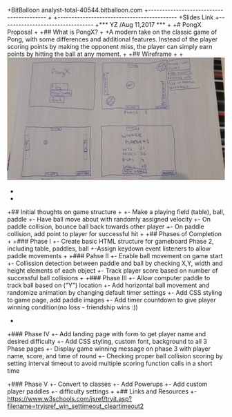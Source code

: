 +BitBalloon analyst-total-40544.bitballoon.com
 +-----------------------------------------
 +
 +-------------------------------------------
 +Slides Link
 +---------------------------------
 +*** YZ /Aug 11,2017 ***
 +
 +# PongX Proposal
 +
 +## What is PongX?
 +
 +A modern take on the classic game of Pong, with some differences and
 additional features. Instead of the player scoring points by making the
 opponent miss, the player can simply earn points by hitting the ball at
 any moment.
 +
 +## Wireframe
 +
 +![3 Phase WireFrame](/pongWF.jpg)

 +
 +
 +## Initial thoughts on game structure
 +
 +- Make a playing field (table), ball, paddle
 +- Have ball move about with randomly assigned velocity
 +- On paddle collision, bounce ball back towards other player
 +- On paddle collision, add point to player for successful hit
 +
 +## Phases of Completion
 +
 +### Phase I
 +- Create basic HTML structure for gameboard Phase 2, including table,
 paddles, ball
 +-Assign keydown event listeners to allow paddle movements
 +
 +### Pahse II
 +- Enable ball movement on game start
 +- Collission detection between paddle and ball by checking X,Y, width
 and height elements of each object
 +- Track player score based on number of successful ball collisions 
 +
 +### Phase III
 +- Allow computer paddle to track ball based on ("Y") location 
 +- Add horizontal ball movement and randomize animation by changing
 default timer settings
 +- Add CSS styling to game page, add paddle images
 +- Add timer countdown to give player winning condition(no loss - friendship wins :))

 +
 +### Phase IV
 +- Add landing page with form to get player name and desired difficulty
 +- Add CSS styling, custom font, background to all 3 Phase pages
 +- Display game winning message on phase 3 with player name, score, and time of round
 +- Checking proper ball collision scoring by setting interval timeout to 
 avoid multiple scoring function calls in a short time

 +### Phase V 
 +- Convert to classes
 +- Add Powerups
 +- Add custom player paddles
 +- difficulty settings
 +
 +## Links and Resources
 +-https://www.w3schools.com/jsref/tryit.asp?filename=tryjsref_win_settimeout_cleartimeout2
